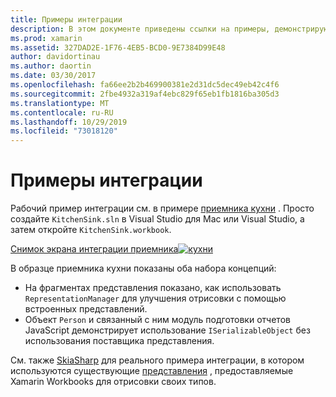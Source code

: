 ```yaml
---
title: Примеры интеграции
description: В этом документе приведены ссылки на примеры, демонстрирующие интеграцию Xamarin Workbooks. Связанные образцы работают с визуализацией представления и SkiaSharp.
ms.prod: xamarin
ms.assetid: 327DAD2E-1F76-4EB5-BCD0-9E7384D99E48
author: davidortinau
ms.author: daortin
ms.date: 03/30/2017
ms.openlocfilehash: fa66ee2b2b469900381e2d31dc5dec49eb42c4f6
ms.sourcegitcommit: 2fbe4932a319af4ebc829f65eb1fb1816ba305d3
ms.translationtype: MT
ms.contentlocale: ru-RU
ms.lasthandoff: 10/29/2019
ms.locfileid: "73018120"
---
```

# <a name="sample-integrations"></a>Примеры интеграции

Рабочий пример интеграции см. в примере [приемника кухни][KitchenSink] . Просто создайте `KitchenSink.sln` в Visual Studio для Mac или Visual Studio, а затем откройте `KitchenSink.workbook`.

[Снимок экрана интеграции приемника![кухни](samples-images/kitchensinkintegrationscreenshot.png)](samples-images/kitchensinkintegrationscreenshot.png#lightbox)

В образце приемника кухни показаны оба набора концепций:

* На фрагментах представления показано, как использовать `RepresentationManager` для улучшения отрисовки с помощью встроенных представлений.
* Объект `Person` и связанный с ним модуль подготовки отчетов JavaScript демонстрирует использование `ISerializableObject` без использования поставщика представления.

См. также [SkiaSharp][skiasharp] для реального примера интеграции, в котором используются существующие [представления](~/tools/workbooks/sdk/representations.md) , предоставляемые Xamarin Workbooks для отрисовки своих типов.

[KitchenSink]: https://github.com/xamarin/Workbooks/tree/master/SDK/Samples/KitchenSink
[skiasharp]: https://github.com/mono/SkiaSharp/tree/master/source/SkiaSharp.Workbooks

